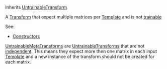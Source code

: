 <!-- UNTRAINABLE METATRANSFORM -->

Inherits [UntrainableTransform](../untrainabletransform/untrainabletransform.md)

A [Transform](../transform/transform.md) that expect multiple matrices per [Template](../template/template.md) and is not [trainable](../transform/members.md#trainable)

See:

* [Constructors](constructors.md)

[UntrainableMetaTransforms](untrainablemetatransform.md) are [UntrainableTransforms](../untrainabletransform/untrainabletransform.md) that are not [independent](../transform/members.md#independent). This means they expect more then one matrix in each input [Template](../template/template.md) and a new instance of the transform should not be created for each matrix.
